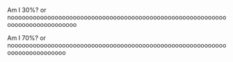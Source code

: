 Am I 30%? or noooooooooooooooooooooooooooooooooooooooooooooooooooooooooooooooooooooooooooooo

Am I 70%? or nooooooooooooooooooooooooooooooooooooooooooooooooooooooooooooooooooooooooooo
